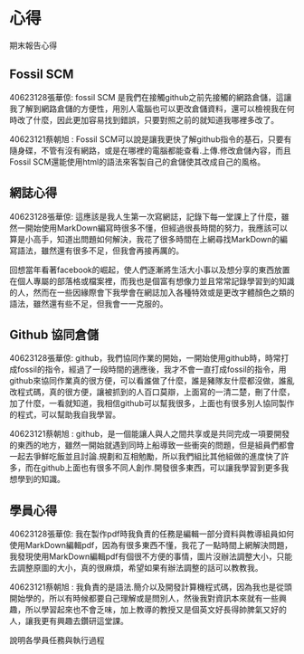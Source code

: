 心得
===

期末報告心得

Fossil SCM
---

40623128張華倞: fossil SCM 是我們在接觸github之前先接觸的網路倉儲，這讓我了解到網路倉儲的方便性，用別人電腦也可以更改倉儲資料，還可以檢視我在何時改了什麼，因此更加容易找到錯誤，只要對照之前的就知道我哪裡多改了。

40623121蔡朝旭 :
 Fossil SCM可以說是讓我更快了解github指令的基石，只要有隨身碟，不管有沒有網路，或是在哪裡的電腦都能查看.上傳.修改倉儲內容，而且Fossil SCM還能使用html的語法來客製自己的倉儲使其改成自己的風格。

網誌心得
---

40623128張華倞:
這應該是我人生第一次寫網誌，記錄下每一堂課上了什麼，雖然一開始使用MarkDown編寫時很多不懂，但經過很長時間的努力，我應該可以算是小高手，知道出問題如何解決，我花了很多時間在上網尋找MarkDown的編寫語法，雖然還有很多不足，但我會再接再厲的。


回想當年看著facebook的崛起，使人們逐漸將生活大小事以及想分享的東西放置在個人專屬的部落格或檔案裡，而我也是個富有想像力並且常常記錄學習到的知識的人，然而在一些因緣際會下我學會在網誌加入各種特效或是更改字體顏色之類的語法，雖然還有些不足，但我會一一克服的。


Github 協同倉儲
---

40623128張華倞:
github，我們協同作業的開始，一開始使用github時，時常打成fossil的指令，經過了一段時間的適應後，我才不會一直打成fossil的指令，用github來協同作業真的很方便，可以看誰做了什麼，誰是豬隊友什麼都沒做，誰亂改程式碼，真的很方便，讓被抓到的人百口莫辯，上面寫的一清二楚，刪了什麼，加了什麼，一看就知道，我相信github可以幫我很多，上面也有很多別人協同製作的程式，可以幫助我自我學習。

40623121蔡朝旭 : 
github，是一個能讓人與人之間共享或是共同完成一項要開發的東西的地方，雖然一開始就遇到同時上船導致一些衝突的問題，但是組員們都會一起去爭鮮吃飯並且討論.規劃和互相勉勵，所以我們組比其他組做的進度快了許多，而在github上面也有很多不同人創作.開發很多東西，可以讓我學習到更多我想學到的知識。

學員心得
---

40623128張華倞:
我在製作pdf時我負責的任務是編輯一部分資料與教導組員如何使用MarkDown編輯pdf，因為有很多東西不懂，我花了一點時間上網解決問題，我發現使用MarkDown編輯pdf有個很不方便的事情，圖片沒辦法調整大小，只能去調整原圖的大小，真的很麻煩，希望如果有辦法調整的話可以教教我。

40623121蔡朝旭 : 
我負責的是語法.簡介以及開發計算機程式碼，因為我也是從頭開始學的，所以有時候都要自己理解或是問別人，然後我對資訊本來就有一些興趣，所以學習起來也不會乏味，加上教導的教授又是個英文好長得帥脾氣又好的人，讓我更有興趣去鑽研這堂課。


說明各學員任務與執行過程
